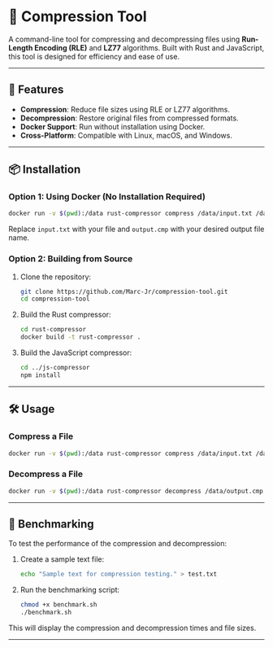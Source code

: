 # 🧰 Compression Tool

A command-line tool for compressing and decompressing files using **Run-Length Encoding (RLE)** and **LZ77** algorithms. Built with Rust and JavaScript, this tool is designed for efficiency and ease of use.

---

## 🚀 Features

- **Compression**: Reduce file sizes using RLE or LZ77 algorithms.
- **Decompression**: Restore original files from compressed formats.
- **Docker Support**: Run without installation using Docker.
- **Cross-Platform**: Compatible with Linux, macOS, and Windows.

---

## 📦 Installation

### Option 1: Using Docker (No Installation Required)

```bash
docker run -v $(pwd):/data rust-compressor compress /data/input.txt /data/output.cmp --rle
```

Replace `input.txt` with your file and `output.cmp` with your desired output file name.

### Option 2: Building from Source

1. Clone the repository:

   ```bash
   git clone https://github.com/Marc-Jr/compression-tool.git
   cd compression-tool
   ```

2. Build the Rust compressor:

   ```bash
   cd rust-compressor
   docker build -t rust-compressor .
   ```

3. Build the JavaScript compressor:

   ```bash
   cd ../js-compressor
   npm install
   ```

---

## 🛠️ Usage

### Compress a File

```bash
docker run -v $(pwd):/data rust-compressor compress /data/input.txt /data/output.cmp --rle
```

### Decompress a File

```bash
docker run -v $(pwd):/data rust-compressor decompress /data/output.cmp /data/output.txt --rle
```

---

## 🧪 Benchmarking

To test the performance of the compression and decompression:

1. Create a sample text file:

   ```bash
   echo "Sample text for compression testing." > test.txt
   ```

2. Run the benchmarking script:

   ```bash
   chmod +x benchmark.sh
   ./benchmark.sh
   ```

This will display the compression and decompression times and file sizes.

---


